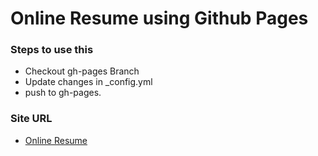 # Online Resume using Github Pages

### Steps to use this 
- Checkout gh-pages Branch
- Update changes in _config.yml
- push to gh-pages.


### Site URL
- [Online Resume](https://resume.rishabhverma.in)
